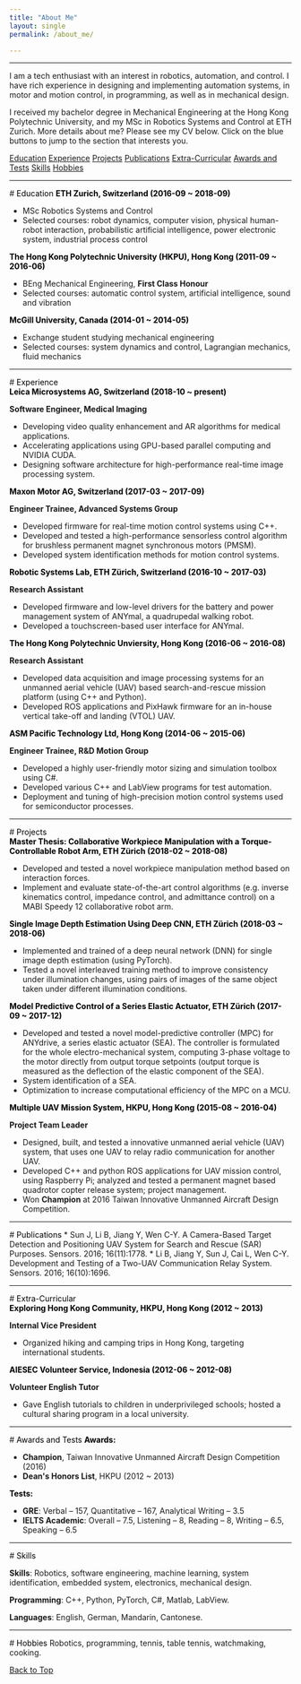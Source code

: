 ```yaml
---
title: "About Me"
layout: single
permalink: /about_me/

---
```


<hr>

I am a tech enthusiast with an interest in robotics, automation, and control. I have rich experience in designing and implementing automation systems, in motor and motion control, in programming, as well as in mechanical design.

I received my bachelor degree in Mechanical Engineering at the Hong Kong Polytechnic University, and my MSc in Robotics Systems and Control at ETH Zurich. More details about me? Please see my CV below. Click on the <a class="btn btn--info">blue buttons</a> to jump to the section that interests you.

<a href="#tag_edu" class="btn btn--info">Education</a>
<a href="#tag_exp" class="btn btn--info">Experience</a>
<a href="#tag_proj" class="btn btn--info">Projects</a>
<a href="#tag_publications" class="btn btn--info">Publications</a>
<a href="#tag_extra" class="btn btn--info">Extra-Curricular</a>
<a href="#tag_awards" class="btn btn--info">Awards and Tests</a>
<a href="#tag_skills" class="btn btn--info">Skills</a>
<a href="#tag_hobbies" class="btn btn--info">Hobbies</a>

<A NAME="tag_edu">
<hr>
# <font color="#000000"> Education </font>
<b><font color="#000000"> ETH Zurich, Switzerland (2016-09 ~ 2018-09) </font></b>

  * MSc Robotics Systems and Control
  * Selected courses: robot dynamics, computer vision, physical human-robot interaction, probabilistic artificial intelligence, power electronic system, industrial process control

<b><font color="#000000"> The Hong Kong Polytechnic University (HKPU), Hong Kong (2011-09 ~ 2016-06) </font></b>

  * BEng Mechanical Engineering, <b>First Class Honour</b>
  * Selected courses: automatic control system, artificial intelligence, sound and vibration

<b><font color="#000000"> McGill University, Canada (2014-01 ~ 2014-05) </font></b>

  * Exchange student studying mechanical engineering
  * Selected courses: system dynamics and control, Lagrangian mechanics, fluid mechanics

<A NAME="tag_exp">
<hr>
# <font color="#000000"> Experience </font>

<p style="margin:0" ><b><font color="#000000"> Leica Microsystems AG, Switzerland (2018-10 ~ present) </font></b></p>

<b>Software Engineer, Medical Imaging</b>

  * Developing video quality enhancement and AR algorithms for medical applications.
  * Accelerating applications using GPU-based parallel computing and NVIDIA CUDA.
  * Designing software architecture for high-performance real-time image processing system.

<p style="margin:0" ><b><font color="#000000"> Maxon Motor AG, Switzerland (2017-03 ~ 2017-09) </font></b></p>

<b>Engineer Trainee, Advanced Systems Group</b>

  * Developed firmware for real-time motion control systems using C++.
  * Developed and tested a high-performance sensorless control algorithm for brushless permanent magnet synchronous motors (PMSM).
  * Developed system identification methods for motion control systems.

<p style="margin:0" ><b><font color="#000000"> Robotic Systems Lab, ETH Zürich, Switzerland (2016-10 ~ 2017-03) </font></b></p>

<b>Research Assistant</b>

  * Developed firmware and low-level drivers for the battery and power management system of ANYmal, a quadrupedal walking robot.
  * Developed a touchscreen-based user interface for ANYmal.

<p style="margin:0" ><b><font color="#000000"> The Hong Kong Polytechnic Unviersity, Hong Kong (2016-06 ~ 2016-08) </font></b></p>

<b>Research Assistant</b>

  * Developed data acquisition and image processing systems for an unmanned aerial vehicle (UAV) based search-and-rescue mission platform (using C++ and Python).
  * Developed ROS applications and PixHawk firmware for an in-house vertical take-off and landing (VTOL) UAV.

<p style="margin:0" ><b><font color="#000000"> ASM Pacific Technology Ltd, Hong Kong (2014-06 ~ 2015-06) </font></b></p>

<b>Engineer Trainee, R&D Motion Group</b>

  * Developed a highly user-friendly motor sizing and simulation toolbox using C#.
  * Developed various C++ and LabView programs for test automation.
  * Deployment and tuning of high-precision motion control systems used for semiconductor processes.

<A NAME="tag_proj">
<hr>
# <font color="#000000"> Projects </font>
<p style="margin:0" ><b><font color="#000000"> Master Thesis: Collaborative Workpiece Manipulation with a Torque-Controllable Robot Arm, ETH Zürich (2018-02 ~ 2018-08) </font></b></p>

  * Developed and tested a novel workpiece manipulation method based on interaction forces.
  * Implement and evaluate state-of-the-art control algorithms (e.g. inverse kinematics control, impedance control, and admittance control) on a MABI Speedy 12 collaborative robot arm.

<p style="margin:0" ><b><font color="#000000"> Single Image Depth Estimation Using Deep CNN, ETH Zürich (2018-03 ~ 2018-06) </font></b></p>

  * Implemented and trained of a deep neural network (DNN) for single image depth estimation (using PyTorch).
  * Tested a novel interleaved training method to improve consistency under illumination changes, using pairs of images of the same object taken under different illumination conditions.

<p style="margin:0" ><b><font color="#000000"> Model Predictive Control of a Series Elastic Actuator, ETH Zürich (2017-09 ~ 2017-12) </font></b></p>

  * Developed and tested a novel model-predictive controller (MPC) for ANYdrive, a series elastic actuator (SEA). The controller is formulated for the whole electro-mechanical system, computing 3-phase voltage to the motor directly from output torque setpoints (output torque is measured as the deflection of the elastic component of the SEA).
  * System identification of a SEA.
  * Optimization to increase computational efficiency of the MPC on a MCU.

<p style="margin:0" ><b><font color="#000000"> Multiple UAV Mission System, HKPU, Hong Kong (2015-08 ~ 2016-04) </font></b></p>

<b>Project Team Leader</b>

  * Designed, built, and tested a innovative unmanned aerial vehicle (UAV) system, that uses one UAV to relay radio communication for another UAV.
  * Developed C++ and python ROS applications for UAV mission control, using Raspberry Pi; analyzed and tested a permanent magnet based quadrotor copter release system; project management.
  * Won <b>Champion</b> at 2016 Taiwan Innovative Unmanned Aircraft Design Competition.


<A NAME="tag_publications">
<hr>
# <font color="#000000"> Publications </font>
  * Sun J, Li B, Jiang Y, Wen C-Y. A Camera-Based Target Detection and Positioning UAV System for Search and Rescue (SAR) Purposes. Sensors. 2016; 16(11):1778.
  * Li B, Jiang Y, Sun J, Cai L, Wen C-Y. Development and Testing of a Two-UAV Communication Relay System. Sensors. 2016; 16(10):1696.

<A NAME="tag_extra">
<hr>
# <font color="#000000"> Extra-Curricular </font>
<p style="margin:0" ><b><font color="#000000"> Exploring Hong Kong Community, HKPU, Hong Kong (2012 ~ 2013) </font></b></p>

<b>Internal Vice President</b>

  * Organized hiking and camping trips in Hong Kong, targeting international students.

<p style="margin:0" ><b><font color="#000000"> AIESEC Volunteer Service, Indonesia (2012-06 ~ 2012-08) </font></b></p>

<b>Volunteer English Tutor</b>

  * Gave English tutorials to children in underprivileged schools; hosted a cultural sharing program in a local university.

<A NAME="tag_awards">
<hr>
# <font color="#000000"> Awards and Tests </font>
<b><font color="#000000"> Awards: </font></b>

  * <b>Champion</b>, Taiwan Innovative Unmanned Aircraft Design Competition (2016)
  * <b>Dean's Honors List</b>, HKPU (2012 ~ 2013)

<b><font color="#000000"> Tests: </font></b>

  * <b>GRE</b>: Verbal – 157, Quantitative – 167, Analytical Writing – 3.5
  * <b>IELTS Academic</b>: Overall – 7.5, Listening – 8, Reading – 8, Writing – 6.5, Speaking – 6.5

<A NAME="tag_skills">
<hr>
# <font color="#000000"> Skills </font>

<b>Skills</b>: Robotics, software engineering, machine learning, system identification, embedded system, electronics, mechanical design.

<b>Programming</b>: C++, Python, PyTorch, C#, Matlab, LabView.

<b>Languages</b>: English, German, Mandarin, Cantonese.

<A NAME="tag_hobbies">
<hr>
# <font color="#000000"> Hobbies </font>
Robotics, programming, tennis, table tennis, watchmaking, cooking.

<a href="#">Back to Top</a>
